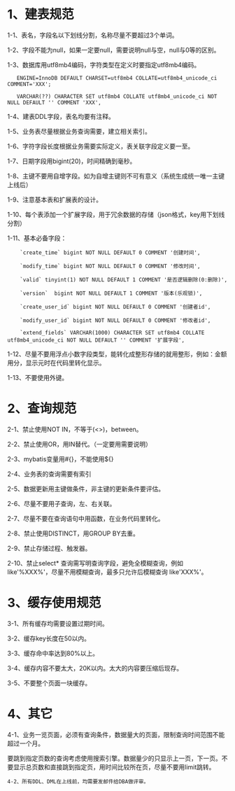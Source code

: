 # 1、建表规范

   1-1、表名，字段名以下划线分割，名称尽量不要超过3个单词。

   1-2、字段不能为null，如果一定要null，需要说明null与空，null与0等的区别。

   1-3、数据库用utf8mb4编码，字符类型在定义时要指定utf8mb4编码。

       ENGINE=InnoDB DEFAULT CHARSET=utf8mb4 COLLATE=utf8mb4_unicode_ci COMMENT='XXX';

       VARCHAR(??) CHARACTER SET utf8mb4 COLLATE utf8mb4_unicode_ci NOT NULL DEFAULT '' COMMENT 'XXX',

   1-4、建表DDL字段，表名均要有注释。

   1-5、业务表尽量根据业务查询需要，建立相关索引。

   1-6、字符字段长度根据业务需要实际定义，表关联字段定义要一至。

   1-7、日期字段用bigint(20)，时间精确到毫秒。

   1-8、主键不要用自增字段。如为自增主键则不可有意义（系统生成统一唯一主键上线后）

   1-9、注意基本表和扩展表的设计。

   1-10、每个表添加一个扩展字段，用于冗余数据的存储（json格式，key用下划线分割）

   1-11、基本必备字段：

        `create_time` bigint NOT NULL DEFAULT 0 COMMENT '创建时间',

        `modify_time` bigint NOT NULL DEFAULT 0 COMMENT '修改时间',

        `valid` tinyint(1) NOT NULL DEFAULT 1 COMMENT '是否逻辑删除(0:删除)',

        `version`  bigint NOT NULL DEFAULT 1 COMMENT '版本(乐观锁)',

        `create_user_id` bigint NOT NULL DEFAULT 0 COMMENT '创建者id',

        `modify_user_id` bigint NOT NULL DEFAULT 0 COMMENT '修改者id',

        `extend_fields` VARCHAR(1000) CHARACTER SET utf8mb4 COLLATE utf8mb4_unicode_ci NOT NULL DEFAULT '' COMMENT '扩展字段',

   1-12、尽量不要用浮点小数字段类型，能转化成整形存储的就用整形，例如：金额用分，显示元时在代码里转化显示。

   1-13、不要使用外键。

   

# 2、查询规范

   2-1、禁止使用NOT IN，不等于(<>)，between。

   2-2、禁止使用OR，用IN替代。（一定要用需要说明）

   2-3、mybatis变量用#{}，不能使用${}

   2-4、业务表的查询需要有索引

   2-5、数据更新用主键做条件，非主键的更新条件要评估。

   2-6、尽量不要用子查询，左、右关联。

   2-7、尽量不要在查询语句中用函数，在业务代码里转化。

   2-8、禁止使用DISTINCT，用GROUP BY去重。

   2-9、禁止存储过程、触发器。

   2-10、禁止select* 查询需写明查询字段，避免全模糊查询，例如 like'%XXX%'，尽量不用模糊查询，最多只允许后模糊查询 like'XXX%'。





# 3、缓存使用规范

   3-1、所有缓存均需要设置过期时间。

   3-2、缓存key长度在50以内。

   3-3、缓存命中率达到80%以上。

   3-4、缓存内容不要太大，20K以内。太大的内容要压缩后现存。

   3-5、不要整个页面一块缓存。

   

# 4、其它

   4-1、业务一览页面，必须有查询条件，数据量大的页面，限制查询时间范围不能超过一个月。

要跳到指定页数的查询考虑使用搜索引擎。数据量少的只显示上一页，下一页。不要显示总页数和直接跳到指定页，用时间比较所在页，尽量不要用limit跳转。

    4-2、所有DDL、DML在上线前，均需要发邮件给DBA做评审。